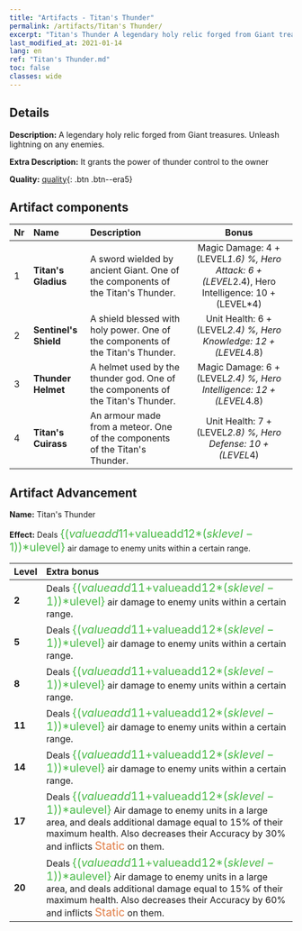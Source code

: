 ```yaml
---
title: "Artifacts - Titan's Thunder"
permalink: /artifacts/Titan's Thunder/
excerpt: "Titan's Thunder A legendary holy relic forged from Giant treasures. Unleash lightning on any enemies."
last_modified_at: 2021-01-14
lang: en
ref: "Titan's Thunder.md"
toc: false
classes: wide
---
```

## Details

 **Description:** A legendary holy relic forged from Giant treasures. Unleash lightning on any enemies.

 **Extra Description:** It grants the power of thunder control to the owner

 **Quality:** [quality](#artifact-components){: .btn .btn--era5}



## Artifact components

  |  Nr  |    Name  |  Description | Bonus | 
  |:-----|:---------|:-------------|:-----:| 
  | 1 | **Titan's Gladius** | A sword wielded by ancient Giant. One of the components of the Titan's Thunder. | Magic Damage: 4 + (LEVEL*1.6) %, Hero Attack: 6 + (LEVEL*2.4), Hero Intelligence: 10 + (LEVEL*4) | 
  | 2 | **Sentinel's Shield** | A shield blessed with holy power. One of the components of the Titan's Thunder. | Unit Health: 6 + (LEVEL*2.4) %, Hero Knowledge: 12 + (LEVEL*4.8) | 
  | 3 | **Thunder Helmet** | A helmet used by the thunder god. One of the components of the Titan's Thunder. | Magic Damage: 6 + (LEVEL*2.4) %, Hero Intelligence: 12 + (LEVEL*4.8) | 
  | 4 | **Titan's Cuirass** | An armour made from a meteor. One of the components of the Titan's Thunder. | Unit Health: 7 + (LEVEL*2.8) %, Hero Defense: 10 + (LEVEL*4) | 


## Artifact Advancement

 **Name:** Titan's Thunder

 **Effect:** Deals <span style="color: #48b946;font-size:20px">{($valueadd11+$valueadd12*($sklevel-1))*$ulevel}</span> air damage to enemy units within a certain range.

  |  Level  |    Extra bonus  | 
  |:--------|:----------------| 
  | **2** | Deals <span style="color: #48b946;font-size:20px">{($valueadd11+$valueadd12*($sklevel-1))*$ulevel}</span> air damage to enemy units within a certain range. | 
  | **5** | Deals <span style="color: #48b946;font-size:20px">{($valueadd11+$valueadd12*($sklevel-1))*$ulevel}</span> air damage to enemy units within a certain range. | 
  | **8** | Deals <span style="color: #48b946;font-size:20px">{($valueadd11+$valueadd12*($sklevel-1))*$ulevel}</span> air damage to enemy units within a certain range. | 
  | **11** | Deals <span style="color: #48b946;font-size:20px">{($valueadd11+$valueadd12*($sklevel-1))*$ulevel}</span> air damage to enemy units within a certain range. | 
  | **14** | Deals <span style="color: #48b946;font-size:20px">{($valueadd11+$valueadd12*($sklevel-1))*$ulevel}</span> air damage to enemy units within a certain range. | 
  | **17** | Deals <span style="color: #48b946;font-size:20px">{($valueadd11+$valueadd12*($sklevel-1))*$aulevel}</span> Air damage to enemy units in a large area, and deals additional damage equal to 15% of their maximum health. Also decreases their Accuracy by 30% and inflicts <span style="color: #e07c44;font-size:20px">Static</span> on them. | 
  | **20** | Deals <span style="color: #48b946;font-size:20px">{($valueadd11+$valueadd12*($sklevel-1))*$aulevel}</span> Air damage to enemy units in a large area, and deals additional damage equal to 15% of their maximum health. Also decreases their Accuracy by 60% and inflicts <span style="color: #e07c44;font-size:20px">Static</span> on them. | 

